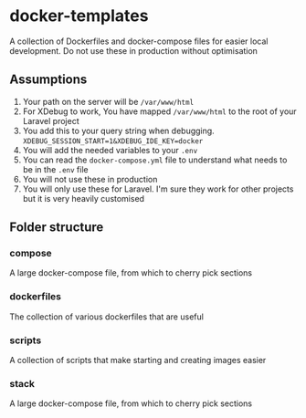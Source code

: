 # docker-templates

A collection of Dockerfiles and docker-compose files for easier local development. Do not use these in production without optimisation

## Assumptions

1. Your path on the server will be `/var/www/html`
1. For XDebug to work, You have mapped `/var/www/html` to the root of your Laravel project
1. You add this to your query string when debugging. `XDEBUG_SESSION_START=1&XDEBUG_IDE_KEY=docker`
1. You will add the needed variables to your `.env` 
1. You can read the `docker-compose.yml` file to understand what needs to be in the `.env` file
1. You will not use these in production 
1. You will only use these for Laravel. I'm sure they work for other projects but it is very heavily customised

## Folder structure

### compose

A large docker-compose file, from which to cherry pick sections

### dockerfiles

The collection of various dockerfiles that are useful

### scripts 

A collection of scripts that make starting and creating images easier

### stack 

A large docker-compose file, from which to cherry pick sections